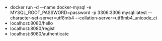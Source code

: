 - docker run -d --name docker-mysql -e MYSQL_ROOT_PASSWORD=password -p 3306:3306 mysql:latest --character-set-server=utf8mb4 --collation-server=utf8mb4_unicode_ci
- localhost:8080/hello
- localhost:8080/regist
- localhost:8080/authenticate
